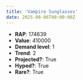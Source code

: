 ```yaml
---
title: 'Vampire Sunglasses'
date: 2025-08-06T00:00:00Z
---
```

- **RAP**: 174639
- **Value**: 410000
- **Demand level**: 1
- **Trend**: 2
- **Projected?**: True
- **Hyped?**: True
- **Rare?**: True
